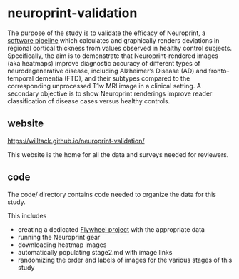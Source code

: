 # neuroprint-validation

The purpose of the study is to validate the efficacy of Neuroprint, [a software pipeline](https://github.com/willtack/neuroprint-pipeline) which calculates and graphically renders deviations in regional cortical thickness from values observed in healthy control subjects. Specifically, the aim is to demonstrate that Neuroprint-rendered images (aka heatmaps) improve diagnostic accuracy of different types of neurodegenerative disease, including Alzheimer’s Disease (AD) and fronto-temporal dementia (FTD), and their subtypes compared to the corresponding unprocessed T1w MRI image in a clinical setting. A secondary objective is to show Neuroprint renderings improve reader classification of disease cases versus healthy controls.

## website

https://willtack.github.io/neuroprint-validation/

This website is the home for all the data and surveys needed for reviewers. 

## code

The code/ directory contains code needed to organize the data for this study. 

This includes 

- creating a dedicated [Flywheel project](https://upenn.flywheel.io/#/projects/60fef55e60ec55d1b0e0741e) with the appropriate data
- running the Neuroprint gear
- downloading heatmap images
- automatically populating stage2.md with image links
- randomizing the order and labels of images for the various stages of this study

